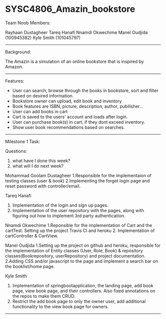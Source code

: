 # SYSC4806_Amazin_bookstore 

Team Noob Members:

 Rayhaan Dustagheer
 Tareq Hanafi
 Nnamdi Okwechime
 Manel Oudjida (100945382)
 Kyle Smith	(101045797)

------------------------------------------------------------------------------------------------------------
Background:

The Amazin is a simulation of an online bookstore that is inspired by Amazon. 

------------------------------------------------------------------------------------------------------------
Features:

- User can search, browse through the books in bookstore, sort and filter based on desired information.
- Bookstore owner can upload, edit book and inventory
- Book features are ISBN, picture, description, author, pubilisher...
- User can add books in cart
- Cart is saved to the users' account and loads after login.
- User can purchase book(s) in cart, if they dont exceed inventory.
- Show user book recommendations based on searches.

------------------------------------------------------------------------------------------------------------

Milestone 1 Task:

Questions:
1. what have I done this week? 
2. what will I do next week? 

Mohammad Goolam Dustagheer
1.Responsible for the implementaion of testing classes (user & book)
2.Implementing the forget login page and reset password with controller/email.
 
Tareq Hanafi
1. Implementation of the login and sign up pages.
2. Implementation of the user repository with the pages, along with figuring out how to implement 3rd party authentication. 
 
Nnamdi Okwechime 
1.Reponsible for the implementation of Cart and the cartTest. Setting up the project Travis CI and heroku 
2. Implementation of cartController & CartView.

Manel Oudjida 
1.Setting up the project on github and heroku, responsible for the implementation of Entity classes (User, Role, Book) & repository classes(Bookrepository, userRepository) and project documentation. 
2.Adding CSS and/or javascript to the page and implement a search bar on the booklist/home page.

Kyle Smith
1. Implementation of springbootapplication, the landing page, add book page, view book page, and their controllers. Also fixed annotations on the repos to make them CRUD.
2. Restrict the add book page to only the owner user, add additional functionality to the view book page for owners.



------------------------------------------------------------------------------------------------------------
